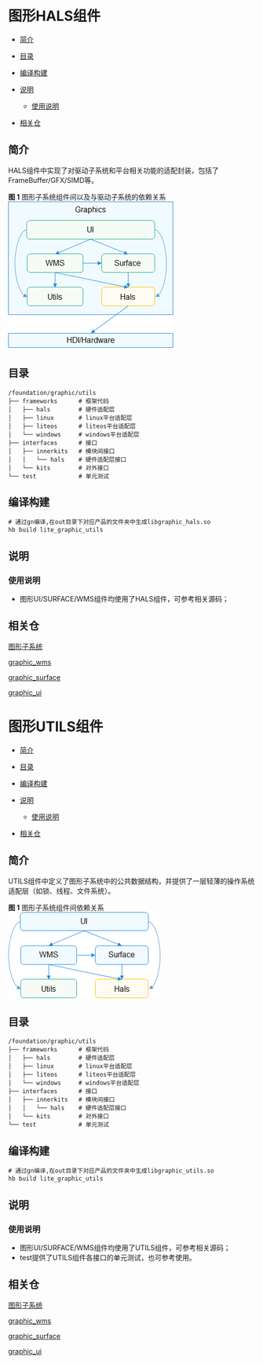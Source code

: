 # 图形HALS组件<a name="ZH-CN_TOPIC_0000001124625243"></a>

-   [简介](#section11660541593)
-   [目录](#section161941989596)
-   [编译构建](#section137768191623)
-   [说明](#section1312121216216)
    -   [使用说明](#section129654513264)

-   [相关仓](#section1371113476307)

## 简介<a name="section11660541593"></a>

HALS组件中实现了对驱动子系统和平台相关功能的适配封装，包括了FrameBuffer/GFX/SIMD等。

**图 1**  图形子系统组件间以及与驱动子系统的依赖关系<a name="fig717664212591"></a>  
![](figures/图形子系统组件间以及与驱动子系统的依赖关系.png "图形子系统组件间以及与驱动子系统的依赖关系")

## 目录<a name="section161941989596"></a>

```
/foundation/graphic/utils
├── frameworks      # 框架代码
│   ├── hals        # 硬件适配层
│   ├── linux       # linux平台适配层
│   ├── liteos      # liteos平台适配层
│   └── windows     # windows平台适配层
├── interfaces      # 接口
│   ├── innerkits   # 模块间接口
│   │   └── hals    # 硬件适配层接口
│   └── kits        # 对外接口
└── test            # 单元测试
```

## 编译构建<a name="section137768191623"></a>

```
# 通过gn编译,在out目录下对应产品的文件夹中生成libgraphic_hals.so
hb build lite_graphic_utils
```

## 说明<a name="section1312121216216"></a>

### 使用说明<a name="section129654513264"></a>

-   图形UI/SURFACE/WMS组件均使用了HALS组件，可参考相关源码；

## 相关仓<a name="section1371113476307"></a>

[图形子系统](https://gitee.com/openharmony/docs/blob/master/zh-cn/readme/%E5%9B%BE%E5%BD%A2%E5%AD%90%E7%B3%BB%E7%BB%9F.md)

[graphic_wms](https://gitee.com/openharmony/graphic_wms/blob/master/README_zh.md)

[graphic_surface](https://gitee.com/openharmony/graphic_surface/blob/master/README_zh.md)

[graphic_ui](https://gitee.com/openharmony/graphic_ui/blob/master/README_zh.md)

# 图形UTILS组件<a name="ZH-CN_TOPIC_0000001123083525"></a>

-   [简介](#section11660541593)
-   [目录](#section161941989596)
-   [编译构建](#section137768191623)
-   [说明](#section1312121216216)
    -   [使用说明](#section129654513264)

-   [相关仓](#section1371113476307)

## 简介<a name="section11660541593"></a>

UTILS组件中定义了图形子系统中的公共数据结构，并提供了一层轻薄的操作系统适配层（如锁、线程、文件系统）。

**图 1**  图形子系统组件间依赖关系<a name="fig717664212591"></a>  
![](figures/图形子系统组件间依赖关系.png "图形子系统组件间依赖关系")

## 目录<a name="section161941989596"></a>

```
/foundation/graphic/utils
├── frameworks      # 框架代码
│   ├── hals        # 硬件适配层
│   ├── linux       # linux平台适配层
│   ├── liteos      # liteos平台适配层
│   └── windows     # windows平台适配层
├── interfaces      # 接口
│   ├── innerkits   # 模块间接口
│   │   └── hals    # 硬件适配层接口
│   └── kits        # 对外接口
└── test            # 单元测试
```

## 编译构建<a name="section137768191623"></a>

```
# 通过gn编译,在out目录下对应产品的文件夹中生成libgraphic_utils.so
hb build lite_graphic_utils
```

## 说明<a name="section1312121216216"></a>

### 使用说明<a name="section129654513264"></a>

-   图形UI/SURFACE/WMS组件均使用了UTILS组件，可参考相关源码；
-   test提供了UTILS组件各接口的单元测试，也可参考使用。

## 相关仓<a name="section1371113476307"></a>

[图形子系统](https://gitee.com/openharmony/docs/blob/master/zh-cn/readme/%E5%9B%BE%E5%BD%A2%E5%AD%90%E7%B3%BB%E7%BB%9F.md)

[graphic_wms](https://gitee.com/openharmony/graphic_wms/blob/master/README_zh.md)

[graphic_surface](https://gitee.com/openharmony/graphic_surface/blob/master/README_zh.md)

[graphic_ui](https://gitee.com/openharmony/graphic_ui/blob/master/README_zh.md)